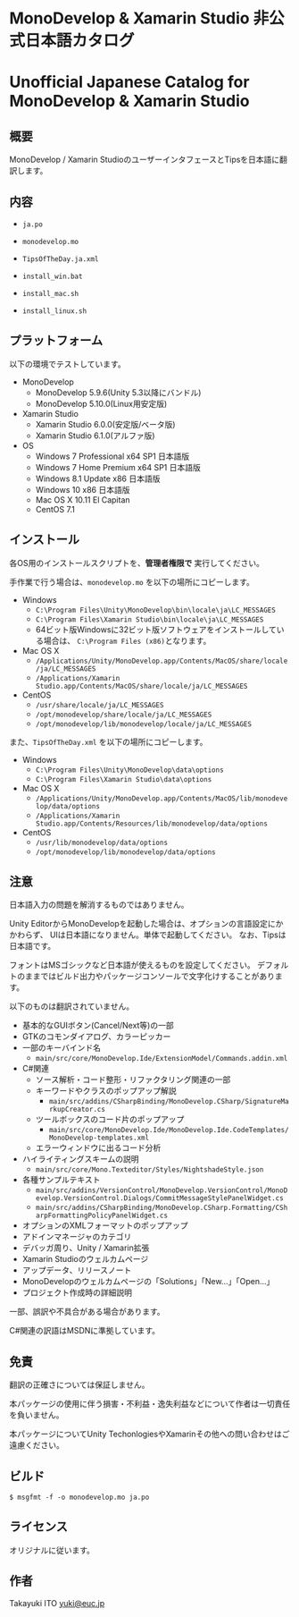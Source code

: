 ﻿
# MonoDevelop & Xamarin Studio 非公式日本語カタログ
# Unofficial Japanese Catalog for MonoDevelop & Xamarin Studio

## 概要

MonoDevelop / Xamarin StudioのユーザーインタフェースとTipsを日本語に翻訳します。

## 内容

- `ja.po`
- `monodevelop.mo`
- `TipsOfTheDay.ja.xml`

- `install_win.bat`
- `install_mac.sh`
- `install_linux.sh`

## プラットフォーム

以下の環境でテストしています。

- MonoDevelop
	- MonoDevelop 5.9.6(Unity 5.3以降にバンドル)
	- MonoDevelop 5.10.0(Linux用安定版)
- Xamarin Studio
	- Xamarin Studio 6.0.0(安定版/ベータ版)
	- Xamarin Studio 6.1.0(アルファ版)
- OS
	- Windows 7 Professional x64 SP1 日本語版
	- Windows 7 Home Premium x64 SP1 日本語版
	- Windows 8.1 Update x86 日本語版
	- Windows 10 x86 日本語版
	- Mac OS X 10.11 El Capitan
	- CentOS 7.1

## インストール

各OS用のインストールスクリプトを、**管理者権限で** 実行してください。

手作業で行う場合は、`monodevelop.mo` を以下の場所にコピーします。

- Windows
	- `C:\Program Files\Unity\MonoDevelop\bin\locale\ja\LC_MESSAGES`
	- `C:\Program Files\Xamarin Studio\bin\locale\ja\LC_MESSAGES`
	- 64ビット版Windowsに32ビット版ソフトウェアをインストールしている場合は、
	  `C:\Program Files (x86)`となります。
- Mac OS X
	- `/Applications/Unity/MonoDevelop.app/Contents/MacOS/share/locale/ja/LC_MESSAGES`
	- `/Applications/Xamarin Studio.app/Contents/MacOS/share/locale/ja/LC_MESSAGES`
- CentOS
	- `/usr/share/locale/ja/LC_MESSAGES`
	- `/opt/monodevelop/share/locale/ja/LC_MESSAGES`
	- `/opt/monodevelop/lib/monodevelop/locale/ja/LC_MESSAGES`

また、`TipsOfTheDay.xml` を以下の場所にコピーします。

- Windows
	- `C:\Program Files\Unity\MonoDevelop\data\options`
	- `C:\Program Files\Xamarin Studio\data\options`
- Mac OS X
	- `/Applications/Unity/MonoDevelop.app/Contents/MacOS/lib/monodevelop/data/options`
	- `/Applications/Xamarin Studio.app/Contents/Resources/lib/monodevelop/data/options`
- CentOS
	- `/usr/lib/monodevelop/data/options`
	- `/opt/monodevelop/lib/monodevelop/data/options`

## 注意

日本語入力の問題を解消するものではありません。

Unity EditorからMonoDevelopを起動した場合は、オプションの言語設定にかかわらず、
UIは日本語になりません。単体で起動してください。
なお、Tipsは日本語です。

フォントはMSゴシックなど日本語が使えるものを設定してください。
デフォルトのままではビルド出力やパッケージコンソールで文字化けすることがあります。

以下のものは翻訳されていません。

- 基本的なGUIボタン(Cancel/Next等)の一部
- GTKのコモンダイアログ、カラーピッカー
- 一部のキーバインド名
	- `main/src/core/MonoDevelop.Ide/ExtensionModel/Commands.addin.xml`
- C#関連
	- ソース解析・コード整形・リファクタリング関連の一部
	- キーワードやクラスのポップアップ解説
		- `main/src/addins/CSharpBinding/MonoDevelop.CSharp/SignatureMarkupCreator.cs`
	- ツールボックスのコード片のポップアップ
		- `main/src/core/MonoDevelop.Ide/MonoDevelop.Ide.CodeTemplates/MonoDevelop-templates.xml`
	- エラーウィンドウに出るコード分析
- ハイライティングスキームの説明
	- `main/src/core/Mono.Texteditor/Styles/NightshadeStyle.json`
- 各種サンプルテキスト 
	- `main/src/addins/VersionControl/MonoDevelop.VersionControl/MonoDevelop.VersionControl.Dialogs/CommitMessageStylePanelWidget.cs`
	- `main/src/addins/CSharpBinding/MonoDevelop.CSharp.Formatting/CSharpFormattingPolicyPanelWidget.cs`
- オプションのXMLフォーマットのポップアップ
- アドインマネージャのカテゴリ
- デバッガ周り、Unity / Xamarin拡張
- Xamarin Studioのウェルカムページ
- アップデータ、リリースノート
- MonoDevelopのウェルカムページの「Solutions」「New...」「Open...」
- プロジェクト作成時の詳細説明

一部、誤訳や不具合がある場合があります。

C#関連の訳語はMSDNに準拠しています。

## 免責

翻訳の正確さについては保証しません。

本パッケージの使用に伴う損害・不利益・逸失利益などについて作者は一切責任を負いません。

本パッケージについてUnity TechonlogiesやXamarinその他への問い合わせはご遠慮ください。

## ビルド

```
$ msgfmt -f -o monodevelop.mo ja.po
```

## ライセンス

オリジナルに従います。

## 作者

Takayuki ITO <yuki@euc.jp>


